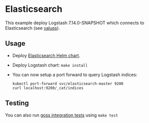 # Elasticsearch

This example deploy Logstash 7.14.0-SNAPSHOT which connects to Elasticsearch (see
[values][]).


## Usage

* Deploy [Elasticsearch Helm chart][].

* Deploy Logstash chart: `make install`

* You can now setup a port forward to query Logstash indices:

  ```
  kubectl port-forward svc/elasticsearch-master 9200
  curl localhost:9200/_cat/indices
  ```


## Testing

You can also run [goss integration tests][] using `make test`


[elasticsearch helm chart]: https://github.com/elastic/helm-charts/tree/7.x/elasticsearch/examples/default/
[goss integration tests]: https://github.com/elastic/helm-charts/tree/7.x/logstash/examples/elasticsearch/test/goss.yaml
[values]: https://github.com/elastic/helm-charts/tree/7.x/logstash/examples/elasticsearch/values.yaml

